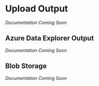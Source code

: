 # Upload Output

*Documentation Coming Soon*

## <a id="ADXOutput"></a>Azure Data Explorer Output

*Documentation Coming Soon*

## <a id="BlobStorage"></a> Blob Storage

*Documentation Coming Soon*